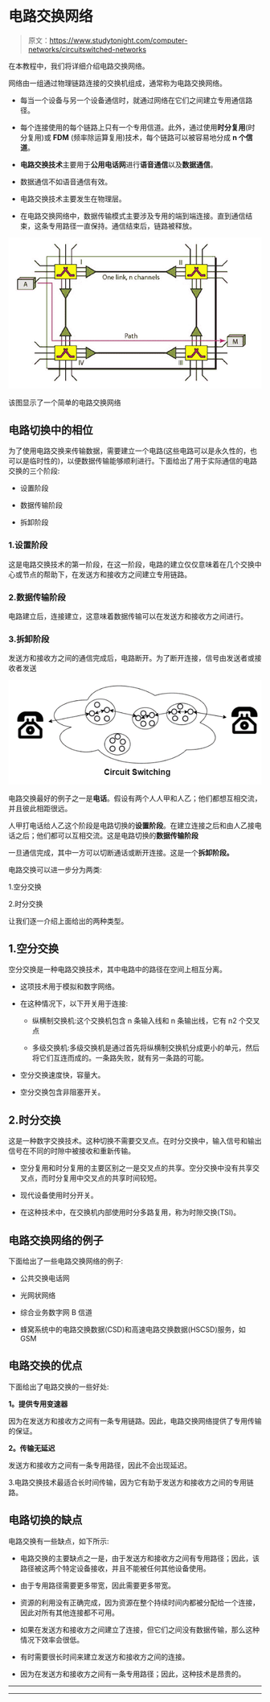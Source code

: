 # 电路交换网络

> 原文：<https://www.studytonight.com/computer-networks/circuitswitched-networks>

在本教程中，我们将详细介绍电路交换网络。

网络由一组通过物理链路连接的交换机组成，通常称为电路交换网络。

*   每当一个设备与另一个设备通信时，就通过网络在它们之间建立专用通信路径。

*   每个连接使用的每个链路上只有一个专用信道。此外，通过使用**时分复用**(时分复用)或 **FDM** (频率除运算复用)技术，每个链路可以被容易地分成 **n 个信道**。

*   **电路交换技术**主要用于**公用电话网**进行**语音通信**以及**数据通信**。

*   数据通信不如语音通信有效。

*   电路交换技术主要发生在物理层。

*   在电路交换网络中，数据传输模式主要涉及专用的端到端连接。直到通信结束，这条专用路径一直保持。通信结束后，链路被释放。

![](img/21e2308470c05dbbe826d1cbed3c96b8.png)

该图显示了一个简单的电路交换网络

## 电路切换中的相位

为了使用电路交换来传输数据，需要建立一个电路(这些电路可以是永久性的，也可以是临时性的)，以便数据传输能够顺利进行。下面给出了用于实际通信的电路交换的三个阶段:

*   设置阶段

*   数据传输阶段

*   拆卸阶段

### 1.设置阶段

这是电路交换技术的第一阶段，在这一阶段，电路的建立仅仅意味着在几个交换中心或节点的帮助下，在发送方和接收方之间建立专用链路。

### 2.数据传输阶段

电路建立后，连接建立，这意味着数据传输可以在发送方和接收方之间进行。

### 3.拆卸阶段

发送方和接收方之间的通信完成后，电路断开。为了断开连接，信号由发送者或接收者发送

![](img/58ecee02cda4723ffdf42d85d982546d.png)

电路交换最好的例子之一是**电话**。假设有两个人人甲和人乙；他们都想互相交流，并且彼此相距很远。

人甲打电话给人乙这个阶段是电路切换的**设置阶段**。在建立连接之后和由人乙接电话之后；他们都可以互相交流。这是电路切换的**数据传输阶段**

一旦通信完成，其中一方可以切断通话或断开连接。这是一个**拆卸阶段。**

电路交换可以进一步分为两类:

1.空分交换

2.时分交换

让我们逐一介绍上面给出的两种类型。

## 1.空分交换

空分交换是一种电路交换技术，其中电路中的路径在空间上相互分离。

*   这项技术用于模拟和数字网络。

*   在这种情况下，以下开关用于连接:

    *   纵横制交换机:这个交换机包含 n 条输入线和 n 条输出线，它有 n2 个交叉点

    *   多级交换机:多级交换机是通过首先将纵横制交换机分成更小的单元，然后将它们互连而成的。一条路失败，就有另一条路的可能。

*   空分交换速度快，容量大。

*   空分交换包含非阻塞开关。

## 2.时分交换

这是一种数字交换技术。这种切换不需要交叉点。在时分交换中，输入信号和输出信号在不同的时隙中被接收和重新传输。

*   空分复用和时分复用的主要区别之一是交叉点的共享。空分交换中没有共享交叉点，而时分复用中交叉点的共享时间较短。

*   现代设备使用时分开关。

*   在这种技术中，在交换机内部使用时分多路复用，称为时隙交换(TSI)。

## 电路交换网络的例子

下面给出了一些电路交换网络的例子:

*   公共交换电话网

*   光网状网络

*   综合业务数字网 B 信道

*   蜂窝系统中的电路交换数据(CSD)和高速电路交换数据(HSCSD)服务，如 GSM

## 电路交换的优点

下面给出了电路交换的一些好处:

**1。提供专用变速器**

因为在发送方和接收方之间有一条专用链路。因此，电路交换网络提供了专用传输的保证。

**2。传输无延迟**

发送方和接收方之间有一条专用路径，因此不会出现延迟。

3.电路交换技术最适合长时间传输，因为它有助于发送方和接收方之间的专用链路。

## 电路切换的缺点

电路交换有一些缺点，如下所示:

*   电路交换的主要缺点之一是，由于发送方和接收方之间有专用路径；因此，该路径被这两个特定设备接收，并且不能被任何其他设备使用。

*   由于专用路径需要更多带宽，因此需要更多带宽。

*   资源的利用没有正确完成，因为资源在整个持续时间内都被分配给一个连接，因此对所有其他连接都不可用。

*   如果在发送方和接收方之间建立了连接，但它们之间没有数据传输，那么这种情况下效率会很低。

*   有时需要很长时间来建立发送方和接收方之间的连接。

*   因为在发送方和接收方之间有一条专用路径；因此，这种技术是昂贵的。



* * *

* * *